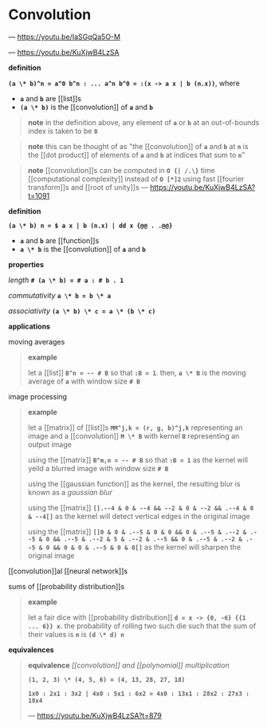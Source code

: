 # Convolution

&mdash; <https://youtu.be/IaSGqQa5O-M>

&mdash; <https://youtu.be/KuXjwB4LzSA>

**definition**

**`(a \* b)^n = a^0 b^n : ... a^n b^0 = :(x -> a x | b (n.x))`**, where

- **`a`** and **`b`** are [[list]]s
- **`(a \* b)`** is the [[convolution]] of **`a`** and **`b`**

> **note** in the definition above, any element of **`a`** or **`b`** at an out-of-bounds index is taken to be **`0`**

> **note** this can be thought of as "the [[convolution]] of **`a`** and **`b`** at **`n`** is the [[dot product]] of elements of **`a`** and **`b`** at indices that sum to **`n`**"

> **note** [[convolution]]s can be computed in **`O {| /.\}`** time [[computational complexity]] instead of **`O [*]2`** using fast [[fourier transform]]s and [[root of unity]]s &mdash; <https://youtu.be/KuXjwB4LzSA?t=1091>

**definition**

**`(a \* b) n = $ a x | b (n.x) | dd x {@@ . .@@}`**

- **`a`** and **`b`** are [[function]]s
- **`a \* b`** is the [[convolution]] of **`a`** and **`b`**

**properties**

_length_ **`# (a \* b) = # a : # b . 1`**

_commutativity_ **`a \* b = b \* a`**

_associativity_ **`(a \* b) \* c = a \* (b \* c)`**

**applications**

moving averages

> **example**
>
> let a [[list]] **`B^n = -- # B`** so that **`:B = 1`**. then, **`a \* B`** is the moving average of **`a`** with window size **`# B`**

image processing

> **example**
>
> let a [[matrix]] of [[list]]s **`MM^j,k = (r, g, b)^j,k`** representing an image and a [[convolution]] **`M \* B`** with kernel **`B`** representing an output image
>
> using the [[matrix]] **`B^m,n = -- # B`** so that **`:B = 1`** as the kernel will yeild a blurred image with window size **`# B`**
>
> using the [[gaussian function]] as the kernel, the resulting blur is known as a _gaussian blur_
>
> using the [[matrix]] **`[].--4 & 0 & --4 && --2 & 0 & --2 && .--4 & 0 & --4[]`** as the kernel will detect vertical edges in the original image
>
> using the [[matrix]] **`[]0 & 0 & .--5 & 0 & 0 && 0 & .--5 & .--2 & .--5 & 0 && .--5 & .--2 & 5 & .--2 & .--5 && 0 & .--5 & .--2 & .--5 & 0 && 0 & 0 & .--5 & 0 & 0[]`** as the kernel will sharpen the original image

[[convolution]]al [[neural network]]s

sums of [[probability distribution]]s

> **example**
>
> let a fair dice with [[probability distribution]] **`d = x -> {0, -6} {{1 ... 6}} x`**. the probability of rolling two such die such that the sum of their values is **`n`** is **`(d \* d) n`**

**equivalences**

> **equivalence** _[[convolution]] and [[polynomial]] multiplication_
>
> **`(1, 2, 3) \* (4, 5, 6) = (4, 13, 28, 27, 18)`**
>
> **`1x0 : 2x1 : 3x2 | 4x0 : 5x1 : 6x2 = 4x0 : 13x1 : 28x2 : 27x3 : 18x4`**
>
> &mdash; <https://youtu.be/KuXjwB4LzSA?t=879>
